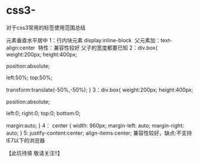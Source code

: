 # css3-
对于css3常用的标签使用范围总结

元素垂直水平居中
1：行内块元素  display:inline-block
  父元素加：text-align:center
  特性：兼容性较好 父子的宽度都要已知
2：div.box{
  weight:200px;
  height:400px;
  <!--把元素变成定位元素-->
  position:absolute;
  <!--设置元素的定位位置，距离上、左都为50%-->
  left:50%;
  top:50%;
  <!--设置元素的相对于自身的偏移度为负50%(也就是元素自身尺寸的一半)-->
  transform:translate(-50%,-50%);
  }
3：div.box{
  weight:200px;
  height:400px;
  <!--把元素变成定位元素-->
  position:absolute;
  <!--设置元素的定位位置，距离上、下、左、右都为0-->
  left:0;
  right:0;
  top:0;
  bottom:0;
  <!--设置元素的margin样式值为 auto-->
  margin:auto;
  }
4：
center {
	width: 960px;
	margin-left: auto;
	margin-right: auto;
}
5:
 justify-content:center;
 align-items:center;
兼容性较好，缺点:不支持IE7以下的浏览器
 

【此坑待填 敬请关注!!】
